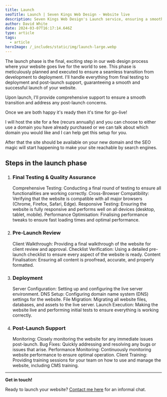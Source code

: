 ```yaml
---
title: Launch
seoTitle: Launch | Seven Kings Web Design - Website live
description: Seven Kings Web Design's Launch service, ensuring a smooth and impactful online debut with expert guidance and support.
author: David White
date: 2024-03-07T16:17:14.646Z
type: article
tags:
  - article
heroImage: /_includes/static/img/launch-large.webp
---
```

The launch phase is the final, exciting step in our web design process where your website goes live for the world to see. This phase is meticulously planned and executed to ensure a seamless transition from development to deployment. I'll handle everything from final testing to deployment and post-launch support, guaranteeing a smooth and successful launch of your website.

Upon launch, I'll provide comprehensive support to ensure a smooth transition and address any post-launch concerns.

Once we are both happy it's ready then it's time for go-live!

I will host the site for a fee (recurs annually) and you can choose to either use a domain you have already purchased or we can talk about which domain you would like and I can help get this setup for you.

After that the site should be available on your new domain and the SEO magic will start happening to make your site reachable by search engines.

## **Steps in the launch phase**

1. ### Final Testing & Quality Assurance

   Comprehensive Testing: Conducting a final round of testing to ensure all functionalities are working correctly.
   Cross-Browser Compatibility: Verifying that the website is compatible with all major browsers (Chrome, Firefox, Safari, Edge).
   Responsive Testing: Ensuring the website is fully responsive and performs well on all devices (desktop, tablet, mobile).
   Performance Optimisation: Finalising performance tweaks to ensure fast loading times and optimal performance.
2. ### Pre-Launch Review

   Client Walkthrough: Providing a final walkthrough of the website for client review and approval.
   Checklist Verification: Using a detailed pre-launch checklist to ensure every aspect of the website is ready.
   Content Finalisation: Ensuring all content is proofread, accurate, and properly formatted.
3. ### Deployment

   Server Configuration: Setting up and configuring the live server environment.
   DNS Setup: Configuring domain name system (DNS) settings for the website.
   File Migration: Migrating all website files, databases, and assets to the live server.
   Launch Execution: Making the website live and performing initial tests to ensure everything is working correctly.
4. ### Post-Launch Support

   Monitoring: Closely monitoring the website for any immediate issues post-launch.
   Bug Fixes: Quickly addressing and resolving any bugs or issues that arise.
   Performance Monitoring: Continuously monitoring website performance to ensure optimal operation.
   Client Training: Providing training sessions for your team on how to use and manage the website, including CMS training.

- - -

**Get in touch!**

Ready to launch your website? [Contact me here](/about/) for an informal chat.
